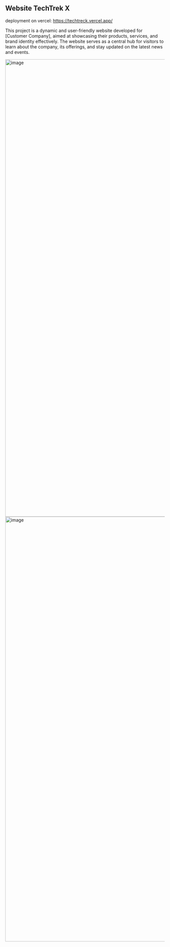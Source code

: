 ## Website TechTrek X

deployment on vercel: https://techtreck.vercel.app/

This project is a dynamic and user-friendly website developed for [Customer Company], aimed at showcasing their products, services, and brand identity effectively. The website serves as a central hub for visitors to learn about the company, its offerings, and stay updated on the latest news and events.

<img width="1438" alt="image" src="https://github.com/szebiniso/techtreck/assets/72644178/5905c3fd-18da-41d1-9172-8ef81f8c79a4">

<img width="1336" alt="image" src="https://github.com/szebiniso/techtreck/assets/72644178/50c45d7e-42a4-413f-a1d2-9833265b9b03">


